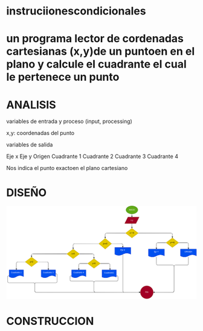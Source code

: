 # instruciionescondicionales

# un programa lector de cordenadas cartesianas (x,y)de un puntoen en el plano y calcule el cuadrante el cual le pertenece un punto

# ANALISIS

variables de entrada y proceso (input, processing)

x,y: coordenadas del punto

variables de salida

Eje x
Eje y
Origen
Cuadrante 1
Cuadrante 2
Cuadrante 3
Cuadrante 4

Nos indica el punto exactoen el plano cartesiano

# DISEÑO
![Diagrama de flujo](diagrama.png "Diagrama de flujo")

# CONSTRUCCION 